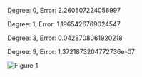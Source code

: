 Degree: 0, Error: 2.260507224056997

Degree: 1, Error: 1.1965426769024547

Degree: 3, Error: 0.0428708061920218

Degree: 9, Error: 1.3721873204772736e-07

![Figure_1](https://github.com/user-attachments/assets/a5476281-c3c2-429b-8d6f-d72d601c8980)
